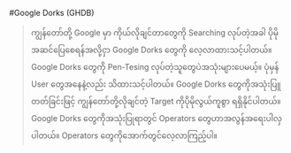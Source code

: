 #Google Dorks (GHDB)
>ကျွန်တော်တို့ Google မှာ ကိုယ်လိုချင်တာတွေကို Searching လုပ်တဲ့အခါ ပိုမိုအဆင်ပြေစေရန်အလို့ငှာ Google Dorks တွေကို လေ့လာထားသင့်ပါတယ်။ Google Dorks တွေကို Pen-Tesing လုပ်တဲ့သူတွေပဲအသုံးများပေမယ့်။ ပုံမှန် User တွေအနေနဲ့လည်း သိထားသင့်ပါတယ်။ Google Dorks တွေကိုအသုံးပြူတတ်ခြင်းဖြင့် ကျွန်တော်တို့လိုချင်တဲ့ Target ကိုပိုမိုလွယ်ကူစွာ  ရရှိနိုင်ပါတယ်။ Google Dorks တွေကိုအသုံးပြုရာတွင် Operators ​တွေဟာအလွန်အရေးပါလှပါတယ်။ Operators တွေကိုအောက်တွင်လေ့လာကြည့်ပါ။
